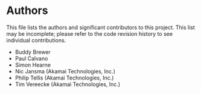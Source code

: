 # Authors

This file lists the authors and significant
contributors to this project.  This list may be
incomplete; please refer to the code revision
history to see individual contributions.

* Buddy Brewer
* Paul Calvano
* Simon Hearne
* Nic Jansma (Akamai Technologies, Inc.)
* Philip Tellis (Akamai Technologies, Inc.)
* Tim Vereecke (Akamai Technologies, Inc.)
